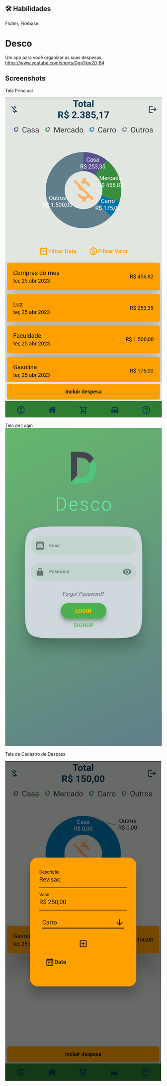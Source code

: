 
## 🛠 Habilidades
Flutter, Firebase.


# Desco

Um app para você organizar as suas despesas. https://www.youtube.com/shorts/GgpTkw20-84


## Screenshots


Tela Principal

![Tela Principal](https://github.com/Italomdf/desco/blob/master/assets/images/Screenshot_1682459914.png)

Tela de Login
![Tela de Login](https://github.com/Italomdf/desco/blob/master/assets/images/Screenshot_1682459994.png)

Tela de Cadastro de Despesa

![Tela de Cadastro de Despesa](https://github.com/Italomdf/desco/blob/master/assets/images/Screenshot_1682460784.png)
